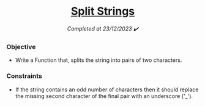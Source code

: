 <h1 align="center">
  <a href="https://www.codewars.com/kata/515de9ae9dcfc28eb6000001/python">Split Strings</a>
</h1>

<p align="center">
  <i align="center">Completed at 23/12/2023 ✔️</i>
</p>

### Objective

- Write a Function that, splits the string into pairs of two characters.

### Constraints

- If the string contains an odd number of characters then it should replace the missing second character of the final pair with an underscore ('_').
